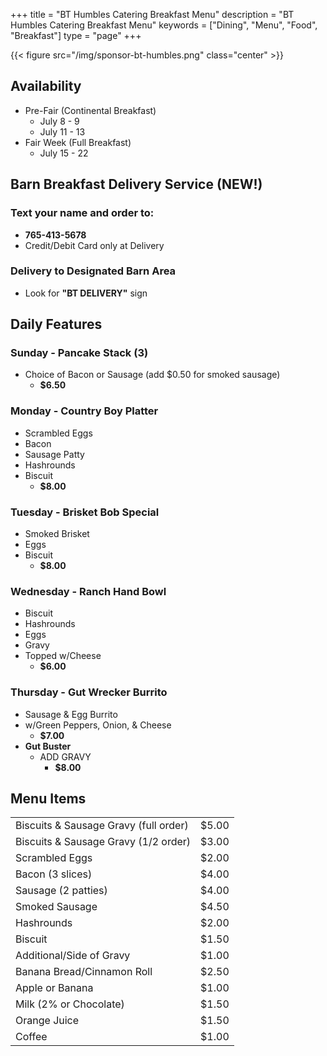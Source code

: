 +++
title = "BT Humbles Catering Breakfast Menu"
description = "BT Humbles Catering Breakfast Menu"
keywords = ["Dining", "Menu", "Food", "Breakfast"]
type = "page"
+++

{{< figure src="/img/sponsor-bt-humbles.png" class="center" >}}

## Availability

* Pre-Fair (Continental Breakfast)
  - July 8 - 9
  - July 11 - 13
* Fair Week (Full Breakfast)
  - July 15 - 22
  
## Barn Breakfast Delivery Service (NEW!)
### Text your name and order to:
* **765-413-5678**
* Credit/Debit Card only at Delivery

### Delivery to Designated Barn Area
* Look for **"BT DELIVERY"** sign


## Daily Features

### Sunday - Pancake Stack (3)
* Choice of Bacon or Sausage (add $0.50 for smoked sausage)
  - **$6.50**

### Monday - Country Boy Platter
* Scrambled Eggs
* Bacon
* Sausage Patty
* Hashrounds
* Biscuit
  - **$8.00**

### Tuesday - Brisket Bob Special
* Smoked Brisket
* Eggs
* Biscuit
  - **$8.00**

### Wednesday - Ranch Hand Bowl
* Biscuit
* Hashrounds
* Eggs
* Gravy
* Topped w/Cheese
  - **$6.00**

### Thursday - Gut Wrecker Burrito
* Sausage & Egg Burrito
* w/Green Peppers, Onion, & Cheese
  - **$7.00**
* **Gut Buster**
  - ADD GRAVY
    + **$8.00**

## Menu Items

| | |
|:-|-:|
|Biscuits & Sausage Gravy (full order)|$5.00|
|Biscuits & Sausage Gravy (1/2 order)|$3.00|
|Scrambled Eggs|$2.00|
|Bacon (3 slices)|$4.00|
|Sausage (2 patties)|$4.00|
|Smoked Sausage|$4.50|
|Hashrounds|$2.00|
|Biscuit|$1.50|
|Additional/Side of Gravy|$1.00|
|Banana Bread/Cinnamon Roll|$2.50|
|Apple or Banana|$1.00|
|Milk (2% or Chocolate)|$1.50|
|Orange Juice|$1.50|
|Coffee|$1.00|

